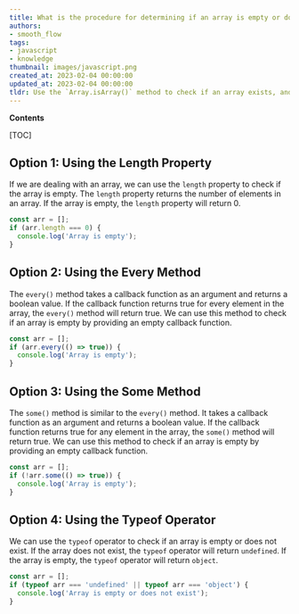 ```yaml
---
title: What is the procedure for determining if an array is empty or does not exist?
authors:
- smooth_flow
tags:
- javascript
- knowledge
thumbnail: images/javascript.png
created_at: 2023-02-04 00:00:00
updated_at: 2023-02-04 00:00:00
tldr: Use the `Array.isArray()` method to check if an array exists, and the `Array.length` property to check if it is empty.
---
```


**Contents**

[TOC]

## Option 1: Using the Length Property

If we are dealing with an array, we can use the `length` property to check if the array is empty. The `length` property returns the number of elements in an array. If the array is empty, the `length` property will return 0. 

```javascript
const arr = [];
if (arr.length === 0) {
  console.log('Array is empty');
}
```

## Option 2: Using the Every Method

The `every()` method takes a callback function as an argument and returns a boolean value. If the callback function returns true for every element in the array, the `every()` method will return true. We can use this method to check if an array is empty by providing an empty callback function.

```javascript
const arr = [];
if (arr.every(() => true)) {
  console.log('Array is empty');
}
```

## Option 3: Using the Some Method

The `some()` method is similar to the `every()` method. It takes a callback function as an argument and returns a boolean value. If the callback function returns true for any element in the array, the `some()` method will return true. We can use this method to check if an array is empty by providing an empty callback function.

```javascript
const arr = [];
if (!arr.some(() => true)) {
  console.log('Array is empty');
}
```

## Option 4: Using the Typeof Operator

We can use the `typeof` operator to check if an array is empty or does not exist. If the array does not exist, the `typeof` operator will return `undefined`. If the array is empty, the `typeof` operator will return `object`.

```javascript
const arr = [];
if (typeof arr === 'undefined' || typeof arr === 'object') {
  console.log('Array is empty or does not exist');
}
```

